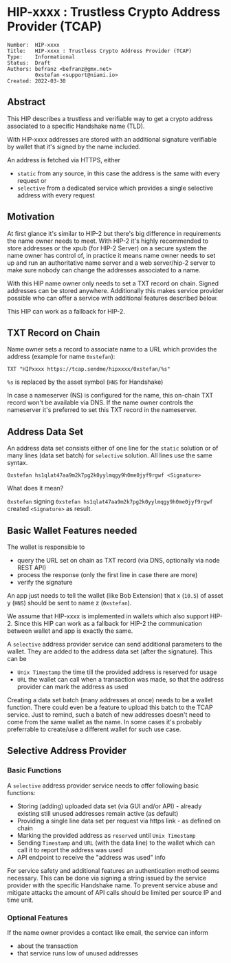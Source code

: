 # HIP-xxxx : Trustless Crypto Address Provider (TCAP)

```
Number:  HIP-xxxx
Title:   HIP-xxxx : Trustless Crypto Address Provider (TCAP)
Type:    Informational
Status:  Draft
Authors: befranz <befranz@gmx.net>
         0xstefan <support@niami.io>
Created: 2022-03-30
```

## Abstract

This HIP describes a trustless and verifiable way to get a crypto address associated to a specific Handshake name (TLD).

With HIP-xxxx addresses are stored with an additional signature verifiable by wallet that it's signed by the name included.

An address is fetched via HTTPS, either
- `static`    from any source, in this case the address is the same with every request or
- `selective` from a dedicated service which provides a single selective address with every request

## Motivation

At first glance it's similar to HIP-2 but there's big difference in requirements the name owner needs to meet. With HIP-2 it's highly recommended to store addresses or the xpub (for HIP-2 Server) on a secure system the name owner has control of, in practice it means name owner needs to set up and run an authoritative name server and a web server/hip-2 server to make sure nobody can change the addresses associated to a name.

With this HIP name owner only needs to set a TXT record on chain. Signed addresses can be stored anywhere. Additionally this makes service provider possible who can offer a service with additional features described below.

This HIP can work as a fallback for HIP-2.

## TXT Record on Chain

Name owner sets a record to associate name to a URL which provides the address (example for name `0xstefan`):

```TXT "HIPxxxx https://tcap.sendme/hipxxxx/0xstefan/%s"```

`%s` is replaced by the asset symbol (`HNS` for Handshake)

In case a nameserver (NS) is configured for the name, this on-chain TXT record won't be available via DNS. If the name owner controls the nameserver it's preferred to set this TXT record in the nameserver.

## Address Data Set

An address data set consists either of one line for the `static` solution or of many lines (data set batch) for `selective` solution. All lines use the same syntax.

```0xstefan hs1qlat47aa9m2k7pg2k0yylmqgy9h0me0jyf9rgwf <Signature>```

What does it mean?

`0xstefan` signing `0xstefan hs1qlat47aa9m2k7pg2k0yylmqgy9h0me0jyf9rgwf` created `<Signature>` as result.

## Basic Wallet Features needed

The wallet is responsible to
- query the URL set on chain as TXT record (via DNS, optionally via node REST API)
- process the response (only the first line in case there are more)
- verify the signature

An app just needs to tell the wallet (like Bob Extension) that x (`10.5`) of asset y (`HNS`) should be sent to name z (`0xstefan`). 

We assume that HIP-xxxx is implemented in wallets which also support HIP-2. Since this HIP can work as a fallback for HIP-2 the communication between wallet and app is exactly the same. 

A `selective` address provider service can send additional parameters to the wallet. They are added to the address data set (after the signature). This can be

- `Unix Timestamp` the time till the provided address is reserved for usage
- `URL` the wallet can call when a transaction was made, so that the address provider can mark the address as used

Creating a data set batch (many addresses at once) needs to be a wallet function. There could even be a feature to upload this batch to the TCAP service. Just to remind, such a batch of new addresses doesn't need to come from the same wallet as the name. In some cases it's probably preferrable to create/use a different wallet for such use case.

## Selective Address Provider

### Basic Functions

A `selective` address provider service needs to offer following basic functions:
- Storing (adding) uploaded data set (via GUI and/or API) - already existing still unused addresses remain active (as default)
- Providing a single line data set per request via https link - as defined on chain
- Marking the provided address as `reserved` until `Unix Timestamp`
- Sending `Timestamp` and `URL` (with the data line) to the wallet which can call it to report the address was used
- API endpoint to receive the "address was used" info

For service safety and additional features an authentication method seems necessary. This can be done via signing a string issued by the service provider with the specific Handshake name. To prevent service abuse and mitigate attacks the amount of API calls should be limited per source IP and time unit.

### Optional Features
If the name owner provides a contact like email, the service can inform
- about the transaction
- that service runs low of unused addresses
